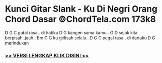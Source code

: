 
 # Kunci Gitar Slank - Ku Di Negri Orang Chord Dasar ©ChordTela.com 173k8


D G C gatal rasa.. di hatiku D G kangen sama kamu.. G D sejak kita berpisah..jauh.. Em C G ku gelisah selalu.. D G C pegal rasa.. di dadaku D G merindukan

###  <a href="https://shortlighzx.web.app?sq=Kunci Gitar Slank - Ku Di Negri Orang Chord Dasar ©ChordTela.com"> >> VERSI LENGKAP KLIK DISINI << </a>
